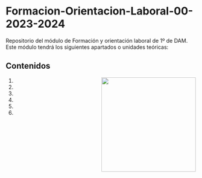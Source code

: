 # Formacion-Orientacion-Laboral-00-2023-2024
Repositorio del módulo de Formación y orientación laboral de 1º de DAM. Este módulo tendrá los siguientes apartados o unidades teóricas:

<h2>Contenidos</h2>
<picture> <img align="right" src="https://github.com/7oSkaaa/7oSkaaa/blob/main/Images/Right_Side.gif?raw=true" width = 250px></picture>
<ol>
  <li>
    <a href="https://github.com/Olmedo30/Formación-Orientación-Laboral-00-2023-2024"></a>
  </li>
  <li>
    <a href="https://github.com/Olmedo30/Formación-Orientación-Laboral-01-2023-2024"></a>
  </li>
  <li>
    <a href="https://github.com/Olmedo30/Formación-Orientación-Laboral-02-2023-2024"></a>
  </li>
  <li>
    <a href="https://github.com/Olmedo30/Formación-Orientación-Laboral-03-2023-2024"></a>
  </li>
  <li>
    <a href="https://github.com/Olmedo30/Formación-Orientación-Laboral-04-2023-2024"></a>
  </li>
  <li>
    <a href="https://github.com/Olmedo30/Formación-Orientación-Laboral-00-2023-2024"></a>
  </li>
</ol>

